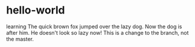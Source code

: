 # hello-world
learning
The quick brown fox jumped over the lazy dog.
Now the dog is after him. He doesn't look so lazy now!
This is a change to the branch, not the master.
